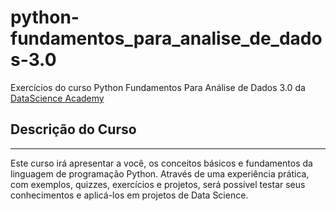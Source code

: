 # python-fundamentos_para_analise_de_dados-3.0

Exercícios do curso Python Fundamentos Para Análise de Dados 3.0 da [DataScience Academy](https://www.datascienceacademy.com.br/course/python-fundamentos)

## Descrição do Curso

--- 

Este curso irá apresentar a você, os conceitos básicos e fundamentos da linguagem de programação Python. Através de uma experiência prática, com exemplos, quizzes, exercícios e projetos, será possível testar seus conhecimentos e aplicá-los em projetos de Data Science.
